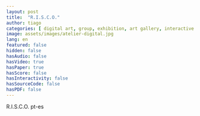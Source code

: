 ```yaml
---
layout: post
title:  "R.I.S.C.O."
author: tiago
categories: [ digital art, group, exhibition, art gallery, interactive installation, art installation, multidisciplinar, florianopolis ]
image: assets/images/atelier-digital.jpg
lang: en
featured: false
hidden: false
hasAudio: false
hasVideo: true
hasPaper: true
hasScore: false
hasInteractivity: false
hasSourceCode: false
hasPDF: false
---
```


R.I.S.C.O. pt-es